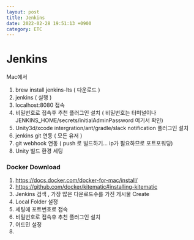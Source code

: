 ```yaml
---
layout: post
title: Jenkins
date: 2022-02-28 19:51:13 +0900
category: ETC
---
```

# Jenkins

Mac에서

1. brew install jenkins-lts   ( 다운로드 )
1. jenkins ( 실행 )
1. localhost:8080 접속
1. 비밀번호로 접속후 추천 플러그인 설치 ( 비밀번호는 터미널이나 JENKINS_HOME/secrets/initialAdminPassword 여기서 확인)
1. Unity3d/xcode intergration/ant/gradle/slack notification 플러그인 설치 
1. jenkins git 연동 ( 모든 유저 )
1. git webhook 연동 ( push 로 빌드하기... ip가 필요하므로 포트포워딩)
1. Unity 빌드 환경 세팅
### Docker Download

1. https://docs.docker.com/docker-for-mac/install/
1. https://github.com/docker/kitematic#installing-kitematic
1. Jenkins 검색 , 가장 많은 다운로드수를 가진 게시물 Create
1. Local Folder 설정
1. 세팅에 포트번호로 접속
1. 비밀번호로 접속후 추천 플러그인 설치
1. 어드민 설정
1. 